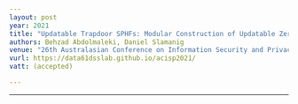 ```yaml
---
layout: post
year: 2021
title: "Updatable Trapdoor SPHFs: Modular Construction of Updatable Zero-Knowledge Arguments and More"
authors: Behzad Abdolmaleki, Daniel Slamanig
venue: "26th Australasian Conference on Information Security and Privacy - ACISP 2021"
vurl: https://data61dsslab.github.io/acisp2021/
vatt: (accepted)

---
```


---


